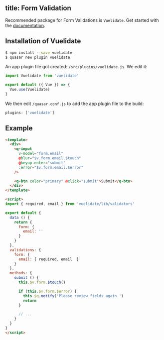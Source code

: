 title: Form Validation
---
Recommended package for Form Validations is `Vuelidate`.
Get started with the [documentation](https://monterail.github.io/vuelidate/).

## Installation of Vuelidate
```bash
$ npm install --save vuelidate
$ quasar new plugin vuelidate
```
An app plugin file got created: `/src/plugins/vuelidate.js`. We edit it:
```js
import Vuelidate from 'vuelidate'

export default ({ Vue }) => {
  Vue.use(Vuelidate)
}
```
We then edit `/quasar.conf.js` to add the app plugin file to the build:
```js
plugins: ['vuelidate']
```

## Example

``` html
<template>
  <div>
    <q-input
      v-model="form.email"
      @blur="$v.form.email.$touch"
      @keyup.enter="submit"
      :error="$v.form.email.$error"
    />

    <q-btn color="primary" @click="submit">Submit</q-btn>
  </div>
</template>

<script>
import { required, email } from 'vuelidate/lib/validators'

export default {
  data () {
    return {
      form: {
        email: ''
      }
    }
  },
  validations: {
    form: {
      email: { required, email  }
    }
  },
  methods: {
    submit () {
      this.$v.form.$touch()

      if (this.$v.form.$error) {
        this.$q.notify('Please review fields again.')
        return
      }

      // ...
    }
  }
}
</script>
```
